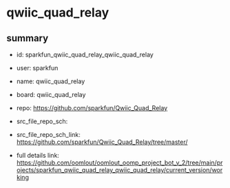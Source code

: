 # qwiic_quad_relay
 
## summary 
* id: sparkfun_qwiic_quad_relay_qwiic_quad_relay
* user: sparkfun
* name: qwiic_quad_relay
* board: qwiic_quad_relay
* repo: https://github.com/sparkfun/Qwiic_Quad_Relay



* src_file_repo_sch: 
* src_file_repo_sch_link: https://github.com/sparkfun/Qwiic_Quad_Relay/tree/master/
* full details link: https://github.com/oomlout/oomlout_oomp_project_bot_v_2/tree/main/projects/sparkfun_qwiic_quad_relay_qwiic_quad_relay/current_version/working  







